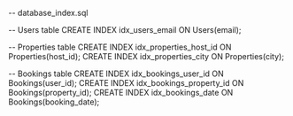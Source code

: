 -- database_index.sql

-- Users table
CREATE INDEX idx_users_email ON Users(email);

-- Properties table
CREATE INDEX idx_properties_host_id ON Properties(host_id);
CREATE INDEX idx_properties_city ON Properties(city);

-- Bookings table
CREATE INDEX idx_bookings_user_id ON Bookings(user_id);
CREATE INDEX idx_bookings_property_id ON Bookings(property_id);
CREATE INDEX idx_bookings_date ON Bookings(booking_date);
